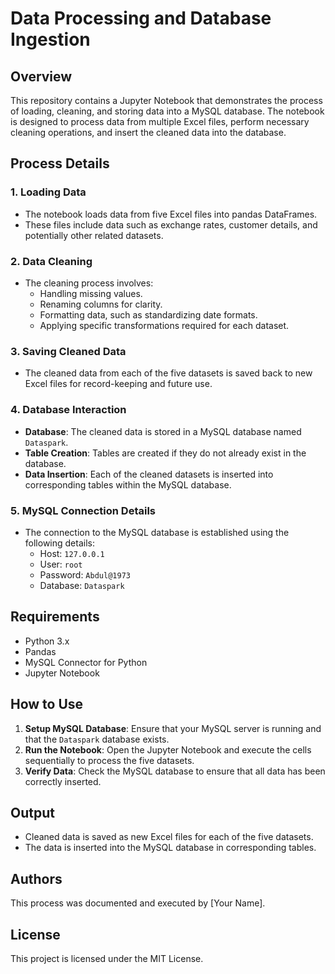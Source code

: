 
# Data Processing and Database Ingestion

## Overview
This repository contains a Jupyter Notebook that demonstrates the process of loading, cleaning, and storing data into a MySQL database. The notebook is designed to process data from multiple Excel files, perform necessary cleaning operations, and insert the cleaned data into the database.

## Process Details

### 1. Loading Data
- The notebook loads data from five Excel files into pandas DataFrames.
- These files include data such as exchange rates, customer details, and potentially other related datasets.

### 2. Data Cleaning
- The cleaning process involves:
  - Handling missing values.
  - Renaming columns for clarity.
  - Formatting data, such as standardizing date formats.
  - Applying specific transformations required for each dataset.

### 3. Saving Cleaned Data
- The cleaned data from each of the five datasets is saved back to new Excel files for record-keeping and future use.

### 4. Database Interaction
- **Database**: The cleaned data is stored in a MySQL database named `Dataspark`.
- **Table Creation**: Tables are created if they do not already exist in the database.
- **Data Insertion**: Each of the cleaned datasets is inserted into corresponding tables within the MySQL database.

### 5. MySQL Connection Details
- The connection to the MySQL database is established using the following details:
  - Host: `127.0.0.1`
  - User: `root`
  - Password: `Abdul@1973`
  - Database: `Dataspark`

## Requirements
- Python 3.x
- Pandas
- MySQL Connector for Python
- Jupyter Notebook

## How to Use
1. **Setup MySQL Database**: Ensure that your MySQL server is running and that the `Dataspark` database exists.
2. **Run the Notebook**: Open the Jupyter Notebook and execute the cells sequentially to process the five datasets.
3. **Verify Data**: Check the MySQL database to ensure that all data has been correctly inserted.

## Output
- Cleaned data is saved as new Excel files for each of the five datasets.
- The data is inserted into the MySQL database in corresponding tables.

## Authors
This process was documented and executed by [Your Name].

## License
This project is licensed under the MIT License.
